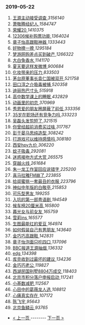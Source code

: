 ### 2019-05-22 
1. [ 王源主动接受调查 ](https://s.weibo.com/weibo?q=%23%E7%8E%8B%E6%BA%90%E4%B8%BB%E5%8A%A8%E6%8E%A5%E5%8F%97%E8%B0%83%E6%9F%A5%23&Refer=top) *3156140*
1. [ 萧敬腾经纪人 ](https://s.weibo.com/weibo?q=%23%E8%90%A7%E6%95%AC%E8%85%BE%E7%BB%8F%E7%BA%AA%E4%BA%BA%23&Refer=top) *1584747*
1. [ 荣耀20 ](https://s.weibo.com/weibo?q=%23%E8%8D%A3%E8%80%8020%23&Refer=top) *1410375*
1. [ 12306候补购票功能 ](https://s.weibo.com/weibo?q=%2312306%E5%80%99%E8%A1%A5%E8%B4%AD%E7%A5%A8%E5%8A%9F%E8%83%BD%23&Refer=top) *1364024*
1. [ 章子怡高跟鞋神器 ](https://s.weibo.com/weibo?q=%23%E7%AB%A0%E5%AD%90%E6%80%A1%E9%AB%98%E8%B7%9F%E9%9E%8B%E7%A5%9E%E5%99%A8%23&Refer=top) *1333443*
1. [ 好物撩一撩 ](https://s.weibo.com/weibo?q=%23%E5%A5%BD%E7%89%A9%E6%92%A9%E4%B8%80%E6%92%A9%23&Refer=top) *1295184*
1. [ 梦游网购差点买到破产 ](https://s.weibo.com/weibo?q=%23%E6%A2%A6%E6%B8%B8%E7%BD%91%E8%B4%AD%E5%B7%AE%E7%82%B9%E4%B9%B0%E5%88%B0%E7%A0%B4%E4%BA%A7%23&Refer=top) *1266322*
1. [ 大白兔香水 ](https://s.weibo.com/weibo?q=%23%E5%A4%A7%E7%99%BD%E5%85%94%E9%A6%99%E6%B0%B4%23&Refer=top) *1141170*
1. [ 夏天要这样发微博 ](https://s.weibo.com/weibo?q=%23%E5%A4%8F%E5%A4%A9%E8%A6%81%E8%BF%99%E6%A0%B7%E5%8F%91%E5%BE%AE%E5%8D%9A%23&Refer=top) *900684*
1. [ 化妆带来的压力 ](https://s.weibo.com/weibo?q=%23%E5%8C%96%E5%A6%86%E5%B8%A6%E6%9D%A5%E7%9A%84%E5%8E%8B%E5%8A%9B%23&Refer=top) *833503*
1. [ 茅台原董事长袁仁国被双开 ](https://s.weibo.com/weibo?q=%23%E8%8C%85%E5%8F%B0%E5%8E%9F%E8%91%A3%E4%BA%8B%E9%95%BF%E8%A2%81%E4%BB%81%E5%9B%BD%E8%A2%AB%E5%8F%8C%E5%BC%80%23&Refer=top) *521758*
1. [ 田口淳之介吸毒被捕 ](https://s.weibo.com/weibo?q=%23%E7%94%B0%E5%8F%A3%E6%B7%B3%E4%B9%8B%E4%BB%8B%E5%90%B8%E6%AF%92%E8%A2%AB%E6%8D%95%23&Refer=top) *520358*
1. [ 迪丽热巴寸头 ](https://s.weibo.com/weibo?q=%23%E8%BF%AA%E4%B8%BD%E7%83%AD%E5%B7%B4%E5%AF%B8%E5%A4%B4%23&Refer=top) *515918*
1. [ 高中数学课上的睡眠 ](https://s.weibo.com/weibo?q=%23%E9%AB%98%E4%B8%AD%E6%95%B0%E5%AD%A6%E8%AF%BE%E4%B8%8A%E7%9A%84%E7%9D%A1%E7%9C%A0%23&Refer=top) *432829*
1. [ 动画里的初恋 ](https://s.weibo.com/weibo?q=%23%E5%8A%A8%E7%94%BB%E9%87%8C%E7%9A%84%E5%88%9D%E6%81%8B%23&Refer=top) *370969*
1. [ 秀恩爱的朋友圈屏蔽了前任 ](https://s.weibo.com/weibo?q=%23%E7%A7%80%E6%81%A9%E7%88%B1%E7%9A%84%E6%9C%8B%E5%8F%8B%E5%9C%88%E5%B1%8F%E8%94%BD%E4%BA%86%E5%89%8D%E4%BB%BB%23&Refer=top) *333356*
1. [ 35岁在职场还有竞争力吗 ](https://s.weibo.com/weibo?q=%2335%E5%B2%81%E5%9C%A8%E8%81%8C%E5%9C%BA%E8%BF%98%E6%9C%89%E7%AB%9E%E4%BA%89%E5%8A%9B%E5%90%97%23&Refer=top) *333223*
1. [ 吴磊头发剪短了 ](https://s.weibo.com/weibo?q=%23%E5%90%B4%E7%A3%8A%E5%A4%B4%E5%8F%91%E5%89%AA%E7%9F%AD%E4%BA%86%23&Refer=top) *321515*
1. [ 你曾经超前消费买过啥 ](https://s.weibo.com/weibo?q=%23%E4%BD%A0%E6%9B%BE%E7%BB%8F%E8%B6%85%E5%89%8D%E6%B6%88%E8%B4%B9%E4%B9%B0%E8%BF%87%E5%95%A5%23&Refer=top) *317767*
1. [ 彭于晏马思纯造型 ](https://s.weibo.com/weibo?q=%23%E5%BD%AD%E4%BA%8E%E6%99%8F%E9%A9%AC%E6%80%9D%E7%BA%AF%E9%80%A0%E5%9E%8B%23&Refer=top) *308242*
1. [ 打游戏可以维持感情吗 ](https://s.weibo.com/weibo?q=%23%E6%89%93%E6%B8%B8%E6%88%8F%E5%8F%AF%E4%BB%A5%E7%BB%B4%E6%8C%81%E6%84%9F%E6%83%85%E5%90%97%23&Refer=top) *308180*
1. [ 西安hpv九价 ](https://s.weibo.com/weibo?q=%23%E8%A5%BF%E5%AE%89hpv%E4%B9%9D%E4%BB%B7%23&Refer=top) *306220*
1. [ 蚊子吸毒 ](https://s.weibo.com/weibo?q=%23%E8%9A%8A%E5%AD%90%E5%90%B8%E6%AF%92%23&Refer=top) *292081*
1. [ 迷惑接吻方式大赏 ](https://s.weibo.com/weibo?q=%23%E8%BF%B7%E6%83%91%E6%8E%A5%E5%90%BB%E6%96%B9%E5%BC%8F%E5%A4%A7%E8%B5%8F%23&Refer=top) *265575*
1. [ 穿越火线 ](https://s.weibo.com/weibo?q=%E7%A9%BF%E8%B6%8A%E7%81%AB%E7%BA%BF&Refer=top) *261684*
1. [ 朱一龙工作室回应说错字 ](https://s.weibo.com/weibo?q=%23%E6%9C%B1%E4%B8%80%E9%BE%99%E5%B7%A5%E4%BD%9C%E5%AE%A4%E5%9B%9E%E5%BA%94%E8%AF%B4%E9%94%99%E5%AD%97%23&Refer=top) *225200*
1. [ 喜马拉雅FM崩了 ](https://s.weibo.com/weibo?q=%23%E5%96%9C%E9%A9%AC%E6%8B%89%E9%9B%85FM%E5%B4%A9%E4%BA%86%23&Refer=top) *223855*
1. [ 给闺蜜挑一套最丑的衣服 ](https://s.weibo.com/weibo?q=%E7%BB%99%E9%97%BA%E8%9C%9C%E6%8C%91%E4%B8%80%E5%A5%97%E6%9C%80%E4%B8%91%E7%9A%84%E8%A1%A3%E6%9C%8D&Refer=top) *223796*
1. [ 神似中年版的白敬亭 ](https://s.weibo.com/weibo?q=%23%E7%A5%9E%E4%BC%BC%E4%B8%AD%E5%B9%B4%E7%89%88%E7%9A%84%E7%99%BD%E6%95%AC%E4%BA%AD%23&Refer=top) *215853*
1. [ 可乐型男友 ](https://s.weibo.com/weibo?q=%23%E5%8F%AF%E4%B9%90%E5%9E%8B%E7%94%B7%E5%8F%8B%23&Refer=top) *199255*
1. [ 入坑的第一部粤语剧 ](https://s.weibo.com/weibo?q=%23%E5%85%A5%E5%9D%91%E7%9A%84%E7%AC%AC%E4%B8%80%E9%83%A8%E7%B2%A4%E8%AF%AD%E5%89%A7%23&Refer=top) *194549*
1. [ 候车椅20厘米高 ](https://s.weibo.com/weibo?q=%E5%80%99%E8%BD%A6%E6%A4%8520%E5%8E%98%E7%B1%B3%E9%AB%98&Refer=top) *165800*
1. [ 暮光女与前女友 ](https://s.weibo.com/weibo?q=%23%E6%9A%AE%E5%85%89%E5%A5%B3%E4%B8%8E%E5%89%8D%E5%A5%B3%E5%8F%8B%23&Refer=top) *165759*
1. [ 雪莉ins ](https://s.weibo.com/weibo?q=%23%E9%9B%AA%E8%8E%89ins%23&Refer=top) *165577*
1. [ 生图最能扛的爱豆 ](https://s.weibo.com/weibo?q=%23%E7%94%9F%E5%9B%BE%E6%9C%80%E8%83%BD%E6%89%9B%E7%9A%84%E7%88%B1%E8%B1%86%23&Refer=top) *164974*
1. [ 如何假装自己有男朋友 ](https://s.weibo.com/weibo?q=%23%E5%A6%82%E4%BD%95%E5%81%87%E8%A3%85%E8%87%AA%E5%B7%B1%E6%9C%89%E7%94%B7%E6%9C%8B%E5%8F%8B%23&Refer=top) *143640*
1. [ 金巧巧高跟鞋 ](https://s.weibo.com/weibo?q=%23%E9%87%91%E5%B7%A7%E5%B7%A7%E9%AB%98%E8%B7%9F%E9%9E%8B%23&Refer=top) *142831*
1. [ 章子怡泡面只吃四口 ](https://s.weibo.com/weibo?q=%23%E7%AB%A0%E5%AD%90%E6%80%A1%E6%B3%A1%E9%9D%A2%E5%8F%AA%E5%90%83%E5%9B%9B%E5%8F%A3%23&Refer=top) *137096*
1. [ BBC报道王源抽烟 ](https://s.weibo.com/weibo?q=%23BBC%E6%8A%A5%E9%81%93%E7%8E%8B%E6%BA%90%E6%8A%BD%E7%83%9F%23&Refer=top) *136332*
1. [ edg ](https://s.weibo.com/weibo?q=%23edg%23&Refer=top) *134398*
1. [ 库克收到过最坏的建议 ](https://s.weibo.com/weibo?q=%E5%BA%93%E5%85%8B%E6%94%B6%E5%88%B0%E8%BF%87%E6%9C%80%E5%9D%8F%E7%9A%84%E5%BB%BA%E8%AE%AE&Refer=top) *134236*
1. [ 金巧巧老公 ](https://s.weibo.com/weibo?q=%E9%87%91%E5%B7%A7%E5%B7%A7%E8%80%81%E5%85%AC&Refer=top) *119827*
1. [ 西湖民国别墅8804万成交 ](https://s.weibo.com/weibo?q=%23%E8%A5%BF%E6%B9%96%E6%B0%91%E5%9B%BD%E5%88%AB%E5%A2%858804%E4%B8%87%E6%88%90%E4%BA%A4%23&Refer=top) *118403*
1. [ 北京市积分落户申报启动 ](https://s.weibo.com/weibo?q=%E5%8C%97%E4%BA%AC%E5%B8%82%E7%A7%AF%E5%88%86%E8%90%BD%E6%88%B7%E7%94%B3%E6%8A%A5%E5%90%AF%E5%8A%A8&Refer=top) *117241*
1. [ 小基数减肥 ](https://s.weibo.com/weibo?q=%23%E5%B0%8F%E5%9F%BA%E6%95%B0%E5%87%8F%E8%82%A5%23&Refer=top) *112567*
1. [ 心目中的葛薇龙人选 ](https://s.weibo.com/weibo?q=%23%E5%BF%83%E7%9B%AE%E4%B8%AD%E7%9A%84%E8%91%9B%E8%96%87%E9%BE%99%E4%BA%BA%E9%80%89%23&Refer=top) *108812*
1. [ 心痛真实存在 ](https://s.weibo.com/weibo?q=%23%E5%BF%83%E7%97%9B%E7%9C%9F%E5%AE%9E%E5%AD%98%E5%9C%A8%23&Refer=top) *107172*
1. [ 陈飞宇 ](https://s.weibo.com/weibo?q=%E9%99%88%E9%A3%9E%E5%AE%87&Refer=top) *95643*
1. [ 北京鱼鳞云 ](https://s.weibo.com/weibo?q=%23%E5%8C%97%E4%BA%AC%E9%B1%BC%E9%B3%9E%E4%BA%91%23&Refer=top) *93765* 

- [ < 上一页 ](https://github.com/able8/weibo-hot-record/blob/master/2019-05-21.md) -------- [ 下一页 > ](https://github.com/able8/weibo-hot-record/blob/master/2019-05-23.md)